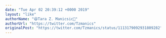 ```yaml
---
date: "Tue Apr 02 20:39:12 +0000 2019"
layout: "like"
authorName: "😆Tara Z. Manicsic🐺"
authorUrl: "https://twitter.com/Tzmanics"
originalPost: "https://twitter.com/Tzmanics/status/1113179092931809282"
---
```

